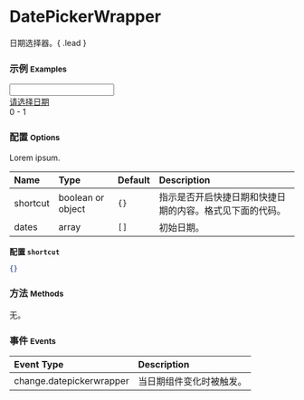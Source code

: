 # DatePickerWrapper

日期选择器。{ .lead }

### 示例 <small>Examples</small>

<div class="bs-example">
    <div class="content">
    	<input bx-name="components/datepickerwrapper" type="text" class="form-control">
    </div>
</div>

<div class="bs-example">
    <div class="content">
    	<a bx-name="components/datepickerwrapper" href="javascript: void(0);">请选择日期</a>
    </div>
</div>

<div class="bs-example">
    <div class="content">
        <div bx-name="components/datepickerwrapper" data-dates="[ '2014-11-06', '2014-11-07', '2014-11-08' ]" class="form-control">
        	<span>0</span> - <span>1</span>
        </div>
    </div>
</div>

<script type="text/javascript">
    require(['brix/loader', 'log'], function(Loader, log) {
        Loader.boot(function() {
            var instances = Loader.query('components/datepickerwrapper')
            instances.on('change.datepickerwrapper', function(event, dates) {
                log(
                    '_' + event.type + '_ ' + 
                    '*' + event.namespace + '* ' + 
                    _.map(dates, function(item) {
                        return item.format('YYYY-MM-DD HH:mm:ss.SSS')
                    }).join(' ')
                )
            })
        })
    })
</script>

### 配置 <small>Options</small>

Lorem ipsum.

Name | Type | Default | Description
:--- | :--- | :------ | :----------
shortcut | boolean or object | `{}` | 指示是否开启快捷日期和快捷日期的内容。格式见下面的代码。
dates | array | `[]` | 初始日期。

**配置 `shortcut`**

```json
{}
```

### 方法 <small>Methods</small>

无。

### 事件 <small>Events</small>

Event Type | Description
:--------- | :----------
change.datepickerwrapper | 当日期组件变化时被触发。
